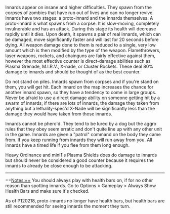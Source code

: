Innards appear on insane and higher difficulties. They spawn from the
corpses of zombies that have run out of lives and can no longer revive.
Innards have two stages: a proto-innard and the innards themselves. A
proto-innard is what spawns from a corpse. It is slow-moving, completely
invulnerable and has an attack. During this stage its health will
decrease rapidly until it dies. Upon death, it spawns a pair of real
innards, which can be damaged, move significantly faster and will last
for 20 seconds before dying. All weapon damage done to them is reduced
to a single, very low amount which is then modified by the type of the
weapon. Flamethrowers, laser weapons, rockets, and chainguns are fairly
effective against them, however the most effective counter is
direct-damage abilities such as Plasma Grenade, M.I.R.V., X-nade, or
Cluster Rockets. These deal 80% damage to innards and should be thought
of as the best counter.

Do not stand on piles. Innards spawn from corpses and if you're stand on
them, you will get hit. Each innard on the map increases the chance for
another innard spawn, so they have a tendency to come in large groups.
Never be afraid to use a direct damage ability on someone getting hit by
a swarm of innards; if there are lots of innards, the damage they taken
from anything but a lethality-spec'd X-Nade will be significantly less
than the damage they would have taken from those innards.

Innards cannot be phero'd. They tend to be lured by a dog but the aggro
rules that they obey seem erratic and don't quite line up with any other
unit in the game. Innards are given a "patrol" command on the body they
came from. If you keep running from innards they will run away from you.
All innards have a timed life if you flee from them long enough.

Heavy Ordinance and mini1's Plasma Shields does do damage to innards but
should never be considered a good counter because it requires the
innards to already be close enough to be attacking.

------------------------------------------------------------------------

==<Notes:==> You should always play with health bars on, if for no other
reason than spotting innards. Go to Options \> Gameplay \> Always Show
Health Bars and make sure it's checked.

As of P120218, proto-innards no longer have health bars, but health bars
are still recommended for seeing innards the moment they turn.